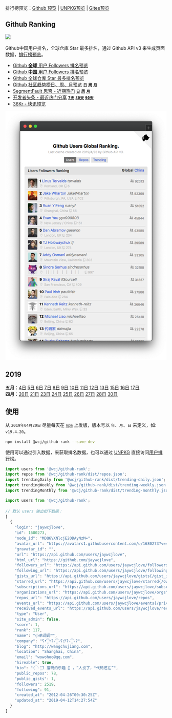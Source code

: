 排行榜预览：[Github 预览](http://jaywcjlove.github.io/github-rank/) | [UNPKG预览](https://unpkg.com/@wcj/github-rank/web/index.html) | [Gitee预览](http://jaywcjlove.gitee.io/github-rank)

Github Ranking
---

[![](https://img.shields.io/npm/v/@wcj/github-rank.svg)](https://www.npmjs.com/package/@wcj/github-rank)

Github中国用户排名，全球仓库 Star 最多排名，通过 Github API v3 来生成页面数据，[排行榜预览](http://jaywcjlove.github.io/github-rank/)。

- [Github **全球** 用户 Followers 排名预览](http://jaywcjlove.github.io/github-rank/)
- [Github **中国** 用户 Followers 排名预览](http://jaywcjlove.github.io/github-rank/users.china.html)
- [Github 全球仓库 Star 最多排名预览](http://jaywcjlove.github.io/github-rank/repos.html)
- [Github 社区趋势榜日、周、月预览](http://jaywcjlove.github.io/github-rank/trending.html) [**`日`**](http://jaywcjlove.github.io/github-rank/trending.html) [**`周`**](http://jaywcjlove.github.io/github-rank/trending-weekly.html) [**`月`**](http://jaywcjlove.github.io/github-rank/trending-monthly.html)
- [SegmentFault 思否 - 近期热门](http://jaywcjlove.github.io/github-rank/sifou-daily.html) [**`日`**](http://jaywcjlove.github.io/github-rank/sifou-daily.html) [**`周`**](http://jaywcjlove.github.io/github-rank/sifou-weekly.html) [**`月`**](http://jaywcjlove.github.io/github-rank/sifou-monthly.html)
- [开发者头条 - 最近热门分享](http://jaywcjlove.github.io/github-rank/toutiao-7.html) [**`7天`**](http://jaywcjlove.github.io/github-rank/toutiao-7.html) [**`30天`**](http://jaywcjlove.github.io/github-rank/toutiao-30.html) [**`90天`**](http://jaywcjlove.github.io/github-rank/toutiao-90.html)
- [36Kr - 快讯预览](http://jaywcjlove.github.io/github-rank/36kr.html)

[![](GithubRanking.png)](http://jaywcjlove.github.io/github-rank/)

## 2019

**五月**：[4日](https://unpkg.com/@wcj/github-rank@19.5.4/web/index.html) [5日](https://unpkg.com/@wcj/github-rank@19.5.5/web/index.html) [6日](https://unpkg.com/@wcj/github-rank@19.5.6/web/index.html) [7日](https://unpkg.com/@wcj/github-rank@19.5.7/web/index.html) [8日](https://unpkg.com/@wcj/github-rank@19.5.8/web/index.html) [9日](https://unpkg.com/@wcj/github-rank@19.5.9/web/index.html) [10日](https://unpkg.com/@wcj/github-rank@19.5.10/web/index.html) [11日](https://unpkg.com/@wcj/github-rank@19.5.11/web/index.html) [12日](https://unpkg.com/@wcj/github-rank@19.5.12/web/index.html) [13日](https://unpkg.com/@wcj/github-rank@19.5.13/web/index.html) [15日](https://unpkg.com/@wcj/github-rank@19.5.15/web/index.html) [16日](https://unpkg.com/@wcj/github-rank@19.5.16/web/index.html) [17日](https://unpkg.com/@wcj/github-rank@19.5.17/web/index.html)  
**四月**：[20日](https://unpkg.com/@wcj/github-rank@19.4.20-1/web/index.html) [21日](https://unpkg.com/@wcj/github-rank@19.4.21/web/index.html) [23日](https://unpkg.com/@wcj/github-rank@19.4.23/web/index.html) [24日](https://unpkg.com/@wcj/github-rank@19.4.24/web/index.html) [25日](https://unpkg.com/@wcj/github-rank@19.4.25/web/index.html) [26日](https://unpkg.com/@wcj/github-rank@19.4.26/web/index.html) [27日](https://unpkg.com/@wcj/github-rank@19.4.27/web/index.html) [28日](https://unpkg.com/@wcj/github-rank@19.4.28/web/index.html) [30日](https://unpkg.com/@wcj/github-rank@19.4.30/web/index.html)

## 使用

从 `2019年04月20日` 尽量每天在 [`npm`](https://www.npmjs.com/package/@wcj/github-rank) 上发版，版本号以 `年`、`月`、`日` 来定义，如: `v19.4.20`。

```bash
npm install @wcj/github-rank --save-dev
```

使用可以通过引入数据，来获取排名数据，也可以通过 [UNPKG](https://unpkg.com/@wcj/github-rank/dist/users.json) 直接访问[用户排行榜](https://unpkg.com/@wcj/github-rank/web/index.html)。

```js
import users from '@wcj/github-rank';
import repos from '@wcj/github-rank/dist/repos.json';
import trendingDaily from '@wcj/github-rank/dist/trending-daily.json';
import trendingWeekly from '@wcj/github-rank/dist/trending-weekly.json';
import trendingMonthly from '@wcj/github-rank/dist/trending-monthly.json';
```

```js
import users from '@wcj/github-rank';

// 默认 users 输出如下数据：
[
  {
    "login": "jaywcjlove",
    "id": 1680273,
    "node_id": "MDQ6VXNlcjE2ODAyNzM=",
    "avatar_url": "https://avatars1.githubusercontent.com/u/1680273?v=4",
    "gravatar_id": "",
    "url": "https://api.github.com/users/jaywcjlove",
    "html_url": "https://github.com/jaywcjlove",
    "followers_url": "https://api.github.com/users/jaywcjlove/followers",
    "following_url": "https://api.github.com/users/jaywcjlove/following{/other_user}",
    "gists_url": "https://api.github.com/users/jaywcjlove/gists{/gist_id}",
    "starred_url": "https://api.github.com/users/jaywcjlove/starred{/owner}{/repo}",
    "subscriptions_url": "https://api.github.com/users/jaywcjlove/subscriptions",
    "organizations_url": "https://api.github.com/users/jaywcjlove/orgs",
    "repos_url": "https://api.github.com/users/jaywcjlove/repos",
    "events_url": "https://api.github.com/users/jaywcjlove/events{/privacy}",
    "received_events_url": "https://api.github.com/users/jaywcjlove/received_events",
    "type": "User",
    "site_admin": false,
    "score": 1,
    "rank": 117,
    "name": "小弟调调™",
    "company": "ʕ•̫͡•ʔ-̫͡-ʕ•͓͡•ʔ-̫͡-ʔ",
    "blog": "http://wangchujiang.com",
    "location": "Shanghai, China",
    "email": "wowohoo@qq.com",
    "hireable": true,
    "bio": "(͡·̮̃·̃) 撸码的乐趣 💯 ，“人没了，™代码还在”",
    "public_repos": 78,
    "public_gists": 1,
    "followers": 2519,
    "following": 91,
    "created_at": "2012-04-26T00:30:25Z",
    "updated_at": "2019-04-12T14:27:54Z"
  }
]
```